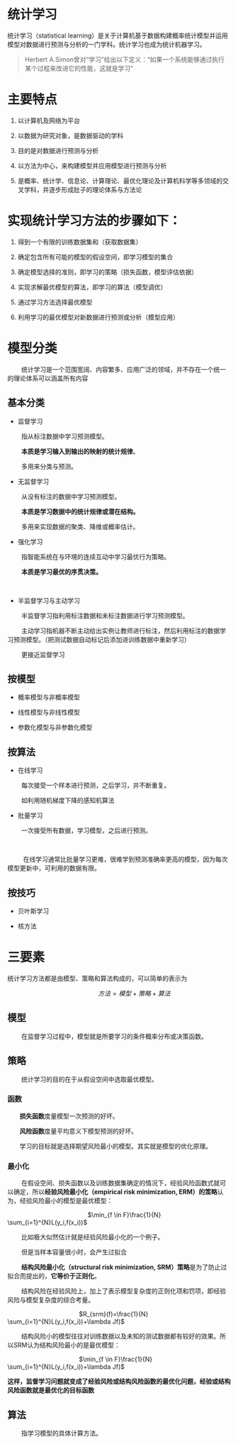 # 统计学习

统计学习（statistical learning）是关于计算机基于数据构建概率统计模型并运用模型对数据进行预测与分析的一门学科。统计学习也成为统计机器学习。

> Herbert A.Simon曾对“学习”给出以下定义：“如果一个系统能够通过执行某个过程来改进它的性能，这就是学习”

# 主要特点

1. 以计算机及网络为平台

2. 以数据为研究对象，是数据驱动的学科

3. 目的是对数据进行预测与分析

4. 以方法为中心，来构建模型并应用模型进行预测与分析

5. 是概率、统计学、信息论、计算理论、最优化理论及计算机科学等多领域的交叉学科，并逐步形成肚子的理论体系与方法论



# 实现统计学习方法的步骤如下：

1. 得到一个有限的训练数据集和（获取数据集）

2. 确定包含所有可能的模型的假设空间，即学习模型的集合

3. 确定模型选择的准则，即学习的策略（损失函数，模型评估依据）

4. 实现求解最优模型的算法，即学习的算法（模型调优）

5. 通过学习方法选择最优模型

6. 利用学习的最优模型对新数据进行预测或分析（模型应用）



# 模型分类

        统计学习是一个范围宽阔、内容繁多、应用广泛的领域，并不存在一个统一的理论体系可以涵盖所有内容

## 基本分类

- 监督学习

        指从标注数据中学习预测模型。

        **本质是学习输入到输出的映射的统计规律**。

        多用来分类与预测。

- 无监督学习

        从没有标注的数据中学习预测模型。

        **本质是学习数据中的统计规律或潜在结构。**

        多用来实现数据的聚类、降维或概率估计。

- 强化学习

        指智能系统在与环境的连续互动中学习最优行为策略。

        **本质是学习最优的序贯决策。**

        

- 半监督学习与主动学习

        半监督学习指利用标注数据和未标注数据进行学习预测模型。

        主动学习指机器不断主动给出实例让教师进行标注，然后利用标注的数据学习预测模型。（把测试数据自动标记后添加进训练数据中重新学习）

        更接近监督学习

## 按模型

- 概率模型与非概率模型

- 线性模型与非线性模型

- 参数化模型与非参数化模型



## 按算法

- 在线学习

        每次接受一个样本进行预测，之后学习，并不断重复。

        如利用随机梯度下降的感知机算法

- 批量学习

        一次接受所有数据，学习模型，之后进行预测。

       

         在线学习通常比批量学习更难，很难学到预测准确率更高的模型，因为每次模型更新中，可利用的数据有限。



## 按技巧

- 贝叶斯学习

- 核方法



# 三要素

统计学习方法都是由模型、策略和算法构成的，可以简单的表示为

                                                    $方法=模型+策略+算法$



## 模型

        在监督学习过程中，模型就是所要学习的条件概率分布或决策函数。



## 策略

        统计学习的目的在于从假设空间中选取最优模型。

### 函数

       **损失函数**度量模型一次预测的好坏。

       **风险函数**度量平均意义下模型预测的好坏。

       学习的目标就是选择期望风险最小的模型。其实就是模型的优化原理。

### 最小化

        在假设空间、损失函数以及训练数据集确定的情况下，经验风险函数式就可以确定，所以**经验风险最小化（empirical risk minimization, ERM）的策略**认为，经验风险最小的模型是最优模型：

                                              $\min_{f \in F}\frac{1}{N} \sum_{i=1}^{N}L(y_i,f(x_i))$

        比如极大似然估计就是经验风险最小化的一个例子。

        但是当样本容量很小时，会产生过拟合



        **结构风险最小化（structural risk minimization, SRM）策略**是为了防止过拟合而提出的，**它等价于正则化**。

        结构风险在经验风险上，加上了表示模型复杂度的正则化项和罚项，即经验风险与模型复杂度的综合考量。

                                         $R_{srm}(f)=\frac{1}{N} \sum_{i=1}^{N}L(y_i,f(x_i))+\lambda Jf)$

        结构风险小的模型往往对训练数据以及未知的测试数据都有较好的效果。所以SRM认为结构风险最小的是最优模型：

                                         $\min_{f \in F}\frac{1}{N} \sum_{i=1}^{N}L(y_i,f(x_i))+\lambda Jf)$



**这样，监督学习问题就变成了经验风险或结构风险函数的最优化问题，经验或结构风险函数就是最优化的目标函数**





## 算法

        指学习模型的具体计算方法。


